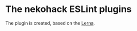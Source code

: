 # The nekohack ESLint plugins

The plugin is created, based on the [Lerna](https://github.com/lerna/lerna).
